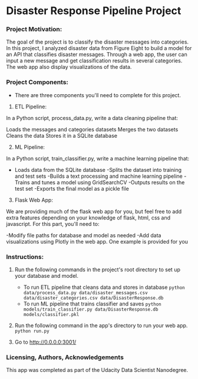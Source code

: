 # Disaster Response Pipeline Project

### Project Motivation:

The goal of the project is to classify the disaster messages into categories. In this project, I analyzed disaster data from Figure Eight to build a model for an API that classifies disaster messages. Through a web app, the user can input a new message and get classification results in several categories. The web app also display visualizations of the data.

### Project Components:

- There are three components you'll need to complete for this project.

1. ETL Pipeline:

In a Python script, process_data.py, write a data cleaning pipeline that:

Loads the messages and categories datasets
Merges the two datasets
Cleans the data
Stores it in a SQLite database

2. ML Pipeline:

In a Python script, train_classifier.py, write a machine learning pipeline that:

- Loads data from the SQLite database
-Splits the dataset into training and test sets
-Builds a text processing and machine learning pipeline
-Trains and tunes a model using GridSearchCV
-Outputs results on the test set
-Exports the final model as a pickle file

3. Flask Web App:
 
We are providing much of the flask web app for you, but feel free to add extra features depending on your knowledge of flask, html, css and javascript. For this part, you'll need to:

-Modify file paths for database and model as needed
-Add data visualizations using Plotly in the web app. One example is provided for you


### Instructions:

1. Run the following commands in the project's root directory to set up your database and model.

    - To run ETL pipeline that cleans data and stores in database
        `python data/process_data.py data/disaster_messages.csv data/disaster_categories.csv data/DisasterResponse.db`
    - To run ML pipeline that trains classifier and saves
        `python models/train_classifier.py data/DisasterResponse.db models/classifier.pkl`

2. Run the following command in the app's directory to run your web app.
    `python run.py`

3. Go to http://0.0.0.0:3001/


### Licensing, Authors, Acknowledgements

This app was completed as part of the Udacity Data Scientist Nanodegree.
